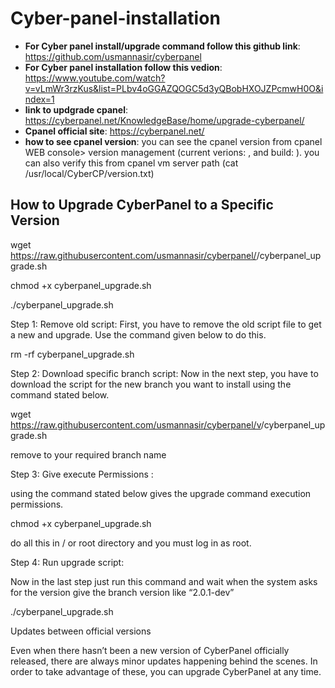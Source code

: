 # Cyber-panel-installation

- **For Cyber  panel install/upgrade command follow this github link**: https://github.com/usmannasir/cyberpanel
- **For Cyber panel installation follow this vedion**: https://www.youtube.com/watch?v=vLmWr3rzKus&list=PLbv4oGGAZQOGC5d3yQBobHXOJZPcmwH0O&index=1
- **link to updgrade cpanel**: https://cyberpanel.net/KnowledgeBase/home/upgrade-cyberpanel/
- **Cpanel official site**: https://cyberpanel.net/
- **how to see cpanel version**: you can see the cpanel version from cpanel WEB console> version management (current verions:   , and build: ). you can also verify this from cpanel vm server path (cat /usr/local/CyberCP/version.txt)

## How to Upgrade CyberPanel to a Specific Version
 
  wget https://raw.githubusercontent.com/usmannasir/cyberpanel/<branch name>/cyberpanel_upgrade.sh
  
  chmod +x cyberpanel_upgrade.sh
  
  ./cyberpanel_upgrade.sh
  
  Step 1: Remove old script:
  First, you have to remove the old script file to get a new and upgrade. Use the command given below to do this.
  
  rm -rf cyberpanel_upgrade.sh
  
  Step 2: Download specific branch script:
  Now in the next step, you have to download the script for the new branch you want to install using the command stated below.
  
  wget https://raw.githubusercontent.com/usmannasir/cyberpanel/v<branch>/cyberpanel_upgrade.sh
  
  remove <branch> to your required branch name
  
  Step 3: Give execute Permissions :
  
  using the command stated below gives the upgrade command execution permissions.
  
  chmod +x cyberpanel_upgrade.sh
  
  do all this in / or root directory and you must log in as root.
  
  Step 4: Run upgrade script:
  
  Now in the last step just run this command and wait when the system asks for the version give the branch version like “2.0.1-dev”
  
  ./cyberpanel_upgrade.sh
  
  Updates between official versions
  
  Even when there hasn’t been a new version of CyberPanel officially released, there are always minor updates happening behind the scenes. In order to take advantage of these, you can upgrade CyberPanel at any time.
